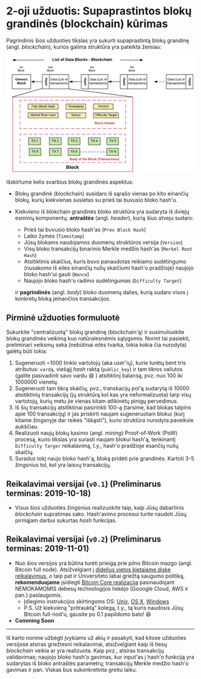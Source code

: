 # 2-oji užduotis: Supaprastintos blokų grandinės (blockchain) kūrimas

Pagrindinis šios užduoties tikslas yra sukurti supaprastintą blokų grandinę (angl. *blockchain*), kurios galima struktūra yra pateikta žemiau:

![Hashing](img/Blockchain-represented-as-Linked-List-Data-Structure.png)

Išskirtume kelis svarbius blokų grandinės aspektus:

- Blokų grandinė (blockchain) susidaro iš sąrašo vienas po kito einančių blokų, kurių kiekvienas susietas su prieš tai buvusio bloko hash'u. 

- Kiekvieno iš blokchain grandinės bloko struktūra yra sudaryta iš dviejų esminių komponentų: **antraštės** (angl. *header*), kurią šiuo atveju sudaro:

  - Prieš tai buvusio bloko hash'as (`Prev Block Hash`)
  - Laiko žymės (`Timestamp`)
  - Jūsų blokams naudojamos duomenų struktūros versija (`Version`)
  - Visų bloko transakcijų binarinio Merkle medžio hash'as (`Merkel Root Hash`)
  - Atsitiktinis skaičius, kuris buvo panaudotas reikiamo sudėtingumo (nusakomo iš eilės einančių nulių skaičiumi hash'o pradžioje) naujojo bloko hash'ui gauti (`Nonce`)
  - Naujojo bloko hash'o radimo sudėtingumas (`Difficulty Target`)

  ir **pagrindinės** (angl. *body*) bloko duomenų dalies, kurią sudaro visos į konkretų bloką įeinančios transakcijos.

## Pirminė užduoties formuluotė

Sukurkite "centralizuotą" blokų grandinę (blockchain'ą) ir susimuliuokite blokų grandinės veikimą kuo natūralesnėmis sąlygomis. Norint tai pasiekti, preliminari veiksmų seka (nebūtinai eilės tvarka, tokia kokia čia nurodyta) galėtų būti tokia:

1. Sugeneruoti ~1000 tinklo vartotojų (aka user'ių), kurie turėtų bent tris atributus: `vardą`, viešąjį _hash_ raktą (`public_key`) ir tam tikros valiutos (galite pasivadinti savo vardu :smile: ) atsitiktinį balansą, pvz. nuo 100 iki 1000000 vienetų.
2. Sugeneruoti tam tikrą skaičių, pvz., transkacijų pol'ą sudarytą iš 10000 atsitiktinių transakcijų (jų struktūrą kol kas yra neformalizuota) tarp visų vartotojų, kurių metu jie vienas kitam atlikinėtų pinigų pervedimus.
3. Iš šių transakcijų atsitiktinai pasirinkti 100-ą (tarsime, kad blokas talpins apie 100 transakcijų) ir jas priskirti naujam sugeneruotam blokui (kurį kitame žingsnyje dar reikės "iškąsti"), kurio struktūra nurodyta paveiksle aukščiau.
4. Realizuoti naujų blokų kasimo (angl. *mining*) Proof-of-Work (PoW) procesą, kurio tikslas yra surasti naujam blokui hash'ą, tenkinantį `Difficulty Targer` reikalavimą, t.y., hash'o pradžioje esančių nulių skaičių.
5. Suradus tokį naujo bloko hash'ą, bloką pridėti prie grandinės. Kartoti 3-5 žingsnius tol, kol yra laisvų transakcijų.

## Reikalavimai versijai (`v0.1`) (Preliminarus terminas: 2019-10-18)

- Visus šios užduoties žingsnius realizuokite taip, kaip Jūsų dabartinis *blockchain* supratimas sako. Hash'avimo procesui turite naudoti Jūsų pirmąjam darbui sukurtas _hash_ funkcijas.

## Reikalavimai versijai (`v0.2`) (Preliminarus terminas: 2019-11-01)

- Nuo šios versijos yra būtina turėti prieigą prie pilno Bitcoin mazgo (angl. Bitcoin full node). Atsižvelgiant į [didelius  vietos kietąjame diske reikalavimus](https://www.blockchain.com/charts/blocks-size?timespan=all), o taip pat ir Universiteto labai griežtą saugumo politiką, __rekomenduojame__ įsidiegti [Bitcoin Core realizaciją](https://github.com/bitcoin/bitcoin) pasinaudojant NEMOKAMOMIS debesų technologijos tiekėjo (Gooogle Cloud, AWS ir pan.) paslaugomis.
  - Įdiegimo instrukcijos skirtingoms OS: [Unix](https://github.com/bitcoin/bitcoin/blob/master/doc/build-unix.md), [OS X](https://github.com/bitcoin/bitcoin/blob/master/doc/build-osx.md), [Windows](https://github.com/bitcoin/bitcoin/blob/master/doc/build-windows.md)
  - P.S. Už kiekvieną "pritrauktą" kolegą, t.y., tą kuris naudosis Jūsų Bitcoin full-nod'u, gausite po 0.1 papildomo balo! :smile:
- __Comming Soon__

---

Iš karto norime užbėgti įvykiams už akių ir pasakyti, kad kitose užduoties versijose atsiras griežtesni reikalavimai, atsižvelgiant kaip iš tiesų _blockchain_ veikia ar yra realizuota. Kaip pvz., atsiras transakcijų validavimas; naujojo bloko hash'o gavimas, kur input'as į hash'o funkciją yra sudarytas iš bloko antraštės parametrų; transakcijų Merkle medžio hash'o gavimas ir pan. Viskas bus sukonkretinta greitu laiku.
